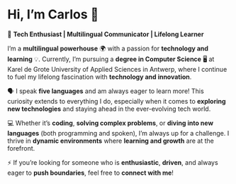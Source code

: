 # Hi, I’m Carlos 👋  

🚀 **Tech Enthusiast | Multilingual Communicator | Lifelong Learner**  

I’m a **multilingual powerhouse** 🌍 with a passion for **technology and learning** 💡. Currently, I’m pursuing a **degree in Computer Science** 🖥️ at Karel de Grote University of Applied Sciences in Antwerp, where I continue to fuel my lifelong fascination with **technology and innovation**.  

🗣️ I speak **five languages** and am always eager to learn more! This curiosity extends to everything I do, especially when it comes to **exploring new technologies** and staying ahead in the ever-evolving tech world.  

💻 Whether it’s **coding**, **solving complex problems**, or **diving into new languages** (both programming and spoken), I’m always up for a challenge. I thrive in **dynamic environments** where **learning and growth** are at the forefront.  

⚡ If you’re looking for someone who is **enthusiastic**, **driven**, and always eager to **push boundaries**, feel free to **connect with me**!  
